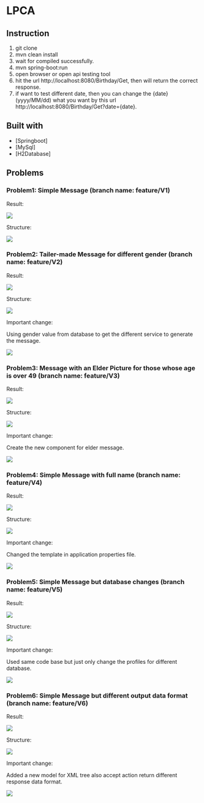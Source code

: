 # LPCA

## Instruction

1. git clone
2. mvn clean install
3. wait for compiled successfully.
4. mvn spring-boot:run
5. open browser or open api testing tool
6. hit the url http://localhost:8080/Birthday/Get, then will return the correct response.
7. if want to test different date, then you can change the {date}(yyyy/MM/dd) what you want by this url http://localhost:8080/Birthday/Get?date={date}.


## Built with

- [Springboot]
- [MySql]
- [H2Database]

## Problems

### Problem1: Simple Message (branch name: feature/V1)

Result: 

![](https://billws.github.io/lpca/images/V1-1.png)

Structure:

![](https://billws.github.io/lpca/images/V1-2.png)


### Problem2: Tailer-made Message for different gender (branch name: feature/V2)

Result: 

![](https://billws.github.io/lpca/images/V2-1.png)

Structure:

![](https://billws.github.io/lpca/images/V2-2.png)

Important change:

Using gender value from database to get the different service to generate the message.

![](https://billws.github.io/lpca/images/V2-3.png)


### Problem3: Message with an Elder Picture for those whose age is over 49 (branch name: feature/V3)

Result: 

![](https://billws.github.io/lpca/images/V3-1.png)

Structure:

![](https://billws.github.io/lpca/images/V3-2.png)

Important change:

Create the new component for elder message.

![](https://billws.github.io/lpca/images/V3-3.png)



### Problem4: Simple Message with full name (branch name: feature/V4)

Result: 

![](https://billws.github.io/lpca/images/V4-1.png)

Structure:

![](https://billws.github.io/lpca/images/V1-2.png)

Important change:

Changed the template in application properties file.

![](https://billws.github.io/lpca/images/V4-3.png)




### Problem5: Simple Message but database changes (branch name: feature/V5)

Result: 

![](https://billws.github.io/lpca/images/V1-1.png)

Structure:

![](https://billws.github.io/lpca/images/V1-2.png)

Important change:

Used same code base but just only change the profiles for different database.

![](https://billws.github.io/lpca/images/V5-3.png)


### Problem6: Simple Message but different output data format (branch name: feature/V6)

Result: 

![](https://billws.github.io/lpca/images/V6-1.png)

Structure:

![](https://billws.github.io/lpca/images/V6-2.png)

Important change:

Added a new model for XML tree also accept action return different response data format.

![](https://billws.github.io/lpca/images/V6-3.png)




